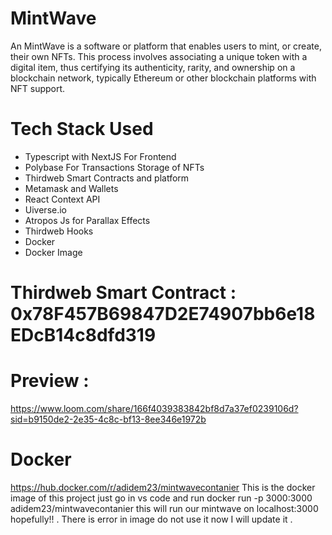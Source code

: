 # MintWave
An MintWave is a software or platform that enables users to mint, or create, their own NFTs. This process involves associating a unique token with a digital item, thus certifying its authenticity, rarity, and ownership on a blockchain network, typically Ethereum or other blockchain platforms with NFT support.

# Tech Stack Used
- Typescript with NextJS For Frontend
- Polybase For Transactions Storage of NFTs
- Thirdweb Smart Contracts and platform
- Metamask and Wallets
- React Context API
- Uiverse.io
- Atropos Js for Parallax Effects
- Thirdweb Hooks
- Docker
- Docker Image

# Thirdweb Smart Contract : 0x78F457B69847D2E74907bb6e18EDcB14c8dfd319

# Preview : 
https://www.loom.com/share/166f4039383842bf8d7a37ef0239106d?sid=b9150de2-2e35-4c8c-bf13-8ee346e1972b

# Docker 
https://hub.docker.com/r/adidem23/mintwavecontanier
This is the docker image of this project just go in vs code and run docker run -p 3000:3000 adidem23/mintwavecontanier this will run our mintwave on localhost:3000 hopefully!! . There is error in image do not use it now I will update it . 
